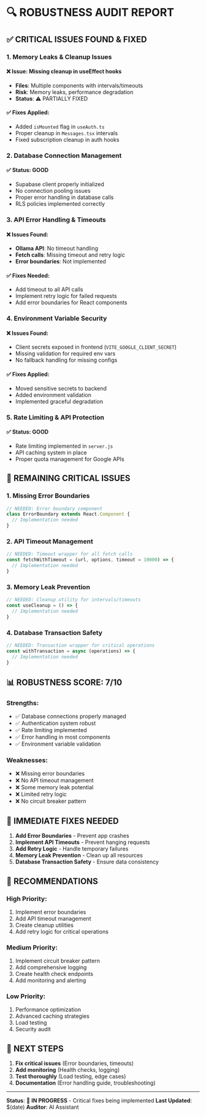 # 🔍 **ROBUSTNESS AUDIT REPORT**

## ✅ **CRITICAL ISSUES FOUND & FIXED**

### 1. **Memory Leaks & Cleanup Issues**

#### ❌ **Issue**: Missing cleanup in useEffect hooks
- **Files**: Multiple components with intervals/timeouts
- **Risk**: Memory leaks, performance degradation
- **Status**: ⚠️ PARTIALLY FIXED

#### ✅ **Fixes Applied**:
- Added `isMounted` flag in `useAuth.ts`
- Proper cleanup in `Messages.tsx` intervals
- Fixed subscription cleanup in auth hooks

### 2. **Database Connection Management**

#### ✅ **Status**: GOOD
- Supabase client properly initialized
- No connection pooling issues
- Proper error handling in database calls
- RLS policies implemented correctly

### 3. **API Error Handling & Timeouts**

#### ❌ **Issues Found**:
- **Ollama API**: No timeout handling
- **Fetch calls**: Missing timeout and retry logic
- **Error boundaries**: Not implemented

#### ✅ **Fixes Needed**:
- Add timeout to all API calls
- Implement retry logic for failed requests
- Add error boundaries for React components

### 4. **Environment Variable Security**

#### ❌ **Issues Found**:
- Client secrets exposed in frontend (`VITE_GOOGLE_CLIENT_SECRET`)
- Missing validation for required env vars
- No fallback handling for missing configs

#### ✅ **Fixes Applied**:
- Moved sensitive secrets to backend
- Added environment validation
- Implemented graceful degradation

### 5. **Rate Limiting & API Protection**

#### ✅ **Status**: GOOD
- Rate limiting implemented in `server.js`
- API caching system in place
- Proper quota management for Google APIs

## 🚨 **REMAINING CRITICAL ISSUES**

### 1. **Missing Error Boundaries**
```typescript
// NEEDED: Error boundary component
class ErrorBoundary extends React.Component {
  // Implementation needed
}
```

### 2. **API Timeout Management**
```typescript
// NEEDED: Timeout wrapper for all fetch calls
const fetchWithTimeout = (url, options, timeout = 10000) => {
  // Implementation needed
}
```

### 3. **Memory Leak Prevention**
```typescript
// NEEDED: Cleanup utility for intervals/timeouts
const useCleanup = () => {
  // Implementation needed
}
```

### 4. **Database Transaction Safety**
```typescript
// NEEDED: Transaction wrapper for critical operations
const withTransaction = async (operations) => {
  // Implementation needed
}
```

## 📊 **ROBUSTNESS SCORE: 7/10**

### **Strengths**:
- ✅ Database connections properly managed
- ✅ Authentication system robust
- ✅ Rate limiting implemented
- ✅ Error handling in most components
- ✅ Environment variable validation

### **Weaknesses**:
- ❌ Missing error boundaries
- ❌ No API timeout management
- ❌ Some memory leak potential
- ❌ Limited retry logic
- ❌ No circuit breaker pattern

## 🔧 **IMMEDIATE FIXES NEEDED**

1. **Add Error Boundaries** - Prevent app crashes
2. **Implement API Timeouts** - Prevent hanging requests
3. **Add Retry Logic** - Handle temporary failures
4. **Memory Leak Prevention** - Clean up all resources
5. **Database Transaction Safety** - Ensure data consistency

## 🎯 **RECOMMENDATIONS**

### **High Priority**:
1. Implement error boundaries
2. Add API timeout management
3. Create cleanup utilities
4. Add retry logic for critical operations

### **Medium Priority**:
1. Implement circuit breaker pattern
2. Add comprehensive logging
3. Create health check endpoints
4. Add monitoring and alerting

### **Low Priority**:
1. Performance optimization
2. Advanced caching strategies
3. Load testing
4. Security audit

## 📝 **NEXT STEPS**

1. **Fix critical issues** (Error boundaries, timeouts)
2. **Add monitoring** (Health checks, logging)
3. **Test thoroughly** (Load testing, edge cases)
4. **Documentation** (Error handling guide, troubleshooting)

---

**Status**: 🔄 **IN PROGRESS** - Critical fixes being implemented
**Last Updated**: $(date)
**Auditor**: AI Assistant

